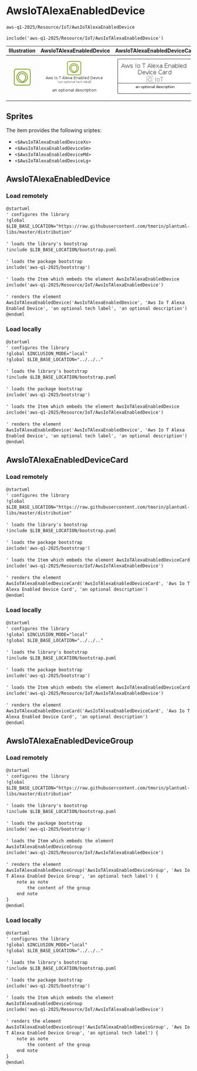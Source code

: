 # AwsIoTAlexaEnabledDevice


```text
aws-q1-2025/Resource/IoT/AwsIoTAlexaEnabledDevice
```

```text
include('aws-q1-2025/Resource/IoT/AwsIoTAlexaEnabledDevice')
```



| Illustration | AwsIoTAlexaEnabledDevice | AwsIoTAlexaEnabledDeviceCard | AwsIoTAlexaEnabledDeviceGroup |
| :---: | :---: | :---: | :---: |
| ![illustration for Illustration](../../../aws-q1-2025/Resource/IoT/AwsIoTAlexaEnabledDevice.png) | ![illustration for AwsIoTAlexaEnabledDevice](../../../aws-q1-2025/Resource/IoT/AwsIoTAlexaEnabledDevice.Local.png) | ![illustration for AwsIoTAlexaEnabledDeviceCard](../../../aws-q1-2025/Resource/IoT/AwsIoTAlexaEnabledDeviceCard.Local.png) | ![illustration for AwsIoTAlexaEnabledDeviceGroup](../../../aws-q1-2025/Resource/IoT/AwsIoTAlexaEnabledDeviceGroup.Local.png) |



## Sprites
The item provides the following sriptes:

- `<$AwsIoTAlexaEnabledDeviceXs>`
- `<$AwsIoTAlexaEnabledDeviceSm>`
- `<$AwsIoTAlexaEnabledDeviceMd>`
- `<$AwsIoTAlexaEnabledDeviceLg>`





## AwsIoTAlexaEnabledDevice

### Load remotely
```plantuml
@startuml
' configures the library
!global $LIB_BASE_LOCATION="https://raw.githubusercontent.com/tmorin/plantuml-libs/master/distribution"

' loads the library's bootstrap
!include $LIB_BASE_LOCATION/bootstrap.puml

' loads the package bootstrap
include('aws-q1-2025/bootstrap')

' loads the Item which embeds the element AwsIoTAlexaEnabledDevice
include('aws-q1-2025/Resource/IoT/AwsIoTAlexaEnabledDevice')

' renders the element
AwsIoTAlexaEnabledDevice('AwsIoTAlexaEnabledDevice', 'Aws Io T Alexa Enabled Device', 'an optional tech label', 'an optional description')
@enduml
```

### Load locally
```plantuml
@startuml
' configures the library
!global $INCLUSION_MODE="local"
!global $LIB_BASE_LOCATION="../../.."

' loads the library's bootstrap
!include $LIB_BASE_LOCATION/bootstrap.puml

' loads the package bootstrap
include('aws-q1-2025/bootstrap')

' loads the Item which embeds the element AwsIoTAlexaEnabledDevice
include('aws-q1-2025/Resource/IoT/AwsIoTAlexaEnabledDevice')

' renders the element
AwsIoTAlexaEnabledDevice('AwsIoTAlexaEnabledDevice', 'Aws Io T Alexa Enabled Device', 'an optional tech label', 'an optional description')
@enduml
```

## AwsIoTAlexaEnabledDeviceCard

### Load remotely
```plantuml
@startuml
' configures the library
!global $LIB_BASE_LOCATION="https://raw.githubusercontent.com/tmorin/plantuml-libs/master/distribution"

' loads the library's bootstrap
!include $LIB_BASE_LOCATION/bootstrap.puml

' loads the package bootstrap
include('aws-q1-2025/bootstrap')

' loads the Item which embeds the element AwsIoTAlexaEnabledDeviceCard
include('aws-q1-2025/Resource/IoT/AwsIoTAlexaEnabledDevice')

' renders the element
AwsIoTAlexaEnabledDeviceCard('AwsIoTAlexaEnabledDeviceCard', 'Aws Io T Alexa Enabled Device Card', 'an optional description')
@enduml
```

### Load locally
```plantuml
@startuml
' configures the library
!global $INCLUSION_MODE="local"
!global $LIB_BASE_LOCATION="../../.."

' loads the library's bootstrap
!include $LIB_BASE_LOCATION/bootstrap.puml

' loads the package bootstrap
include('aws-q1-2025/bootstrap')

' loads the Item which embeds the element AwsIoTAlexaEnabledDeviceCard
include('aws-q1-2025/Resource/IoT/AwsIoTAlexaEnabledDevice')

' renders the element
AwsIoTAlexaEnabledDeviceCard('AwsIoTAlexaEnabledDeviceCard', 'Aws Io T Alexa Enabled Device Card', 'an optional description')
@enduml
```

## AwsIoTAlexaEnabledDeviceGroup

### Load remotely
```plantuml
@startuml
' configures the library
!global $LIB_BASE_LOCATION="https://raw.githubusercontent.com/tmorin/plantuml-libs/master/distribution"

' loads the library's bootstrap
!include $LIB_BASE_LOCATION/bootstrap.puml

' loads the package bootstrap
include('aws-q1-2025/bootstrap')

' loads the Item which embeds the element AwsIoTAlexaEnabledDeviceGroup
include('aws-q1-2025/Resource/IoT/AwsIoTAlexaEnabledDevice')

' renders the element
AwsIoTAlexaEnabledDeviceGroup('AwsIoTAlexaEnabledDeviceGroup', 'Aws Io T Alexa Enabled Device Group', 'an optional tech label') {
    note as note
        the content of the group
    end note
}
@enduml
```

### Load locally
```plantuml
@startuml
' configures the library
!global $INCLUSION_MODE="local"
!global $LIB_BASE_LOCATION="../../.."

' loads the library's bootstrap
!include $LIB_BASE_LOCATION/bootstrap.puml

' loads the package bootstrap
include('aws-q1-2025/bootstrap')

' loads the Item which embeds the element AwsIoTAlexaEnabledDeviceGroup
include('aws-q1-2025/Resource/IoT/AwsIoTAlexaEnabledDevice')

' renders the element
AwsIoTAlexaEnabledDeviceGroup('AwsIoTAlexaEnabledDeviceGroup', 'Aws Io T Alexa Enabled Device Group', 'an optional tech label') {
    note as note
        the content of the group
    end note
}
@enduml
```

